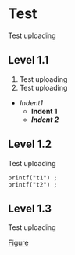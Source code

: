 # Test
Test uploading

## Level 1.1
1. Test uploading
2. Test uploading
- *Indent1*
  - **Indent 1**
  - ***Indent 2***

## Level 1.2
Test uploading

```
printf("t1") ;
printf("t2") ;
```

## Level 1.3
Test uploading

[Figure](https://github.com/SeongDaeYun/Test/blob/main/Figures/Fig1.jpg)
